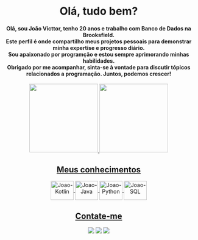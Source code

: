 <H1 align=center>Olá, tudo bem?</H1>

<H4 align=center>Olá, sou João Victtor, tenho 20 anos e trabalho com Banco de Dados na Brooksfield. <BR>
Este perfil é onde compartilho meus projetos pessoais para demonstrar minha expertise e progresso diário.<BR>
Sou apaixonado por programção e estou sempre aprimorando minhas habilidades.<br>
Obrigado por me acompanhar, sinta-se à vontade para discutir tópicos relacionados a programação. Juntos, podemos crescer!</H4>
 
<div align=center>
<a href="https://github.com/joaovicttorsmelo">
<img height="180em" src="https://github-readme-stats.vercel.app/api?username=joaovicttorsmelo&theme=tokyonight&show_icons=true&include_all_commits=true&count_private=true&rank_icon=github"/>
<img height="180em" src="https://github-readme-stats.vercel.app/api/top-langs/?username=joaovicttorsmelo&hide=html,Cython,c,C++,css,tex,javascript,xslt,powershell,php&langs_count=4&theme=tokyonight"/>
</div>
  
  
 <div align=center>
<h2 align>Meus conhecimentos</h2>
<img  align="center" width="60" height="50" alt="Joao-Kotlin" src="https://cdn.jsdelivr.net/gh/devicons/devicon/icons/kotlin/kotlin-original.svg" />
<img align="center" width="60" height="50" alt="Joao-Java" src="https://cdn.jsdelivr.net/gh/devicons/devicon/icons/java/java-original.svg" />
<img align="center" width="60" height="50" alt="Joao-Python" src="https://cdn.jsdelivr.net/gh/devicons/devicon/icons/python/python-original.svg" />
<img align="center" width="60" height="50" alt="Joao-SQL" src="https://cdn.jsdelivr.net/gh/devicons/devicon/icons/mysql/mysql-original.svg" />
</div>  
  
<div align=center>
     <h2>Contate-me</h2>
    <a href="https://www.linkedin.com/in/joaovicttorsmelo"><img src="https://img.shields.io/badge/-LinkedIn-%230077B5?style=for-the-badge&logo=linkedin&logoColor=white" target="_blank"></a>
   <a href = "mailto:joaovicttorsilveiramelo@gmail.com"><img src="https://img.shields.io/badge/-Gmail-%23333?style=for-the-badge&logo=gmail&logoColor=white" target="_blank"></a>
 <a href="https://www.instagram.com/jhonezinx/" target="_blank"><img src="https://img.shields.io/badge/-Instagram-%23E4405F?style=for-the-badge&logo=instagram&logoColor=white" target="_blank"></a>
</div>
